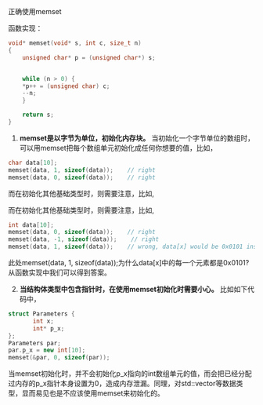 正确使用memset

函数实现：

```c
void* memset(void* s, int c, size_t n)
{
    unsigned char* p = (unsigned char*) s;


    while (n > 0) {
    *p++ = (unsigned char) c;
    --n;
    }

    return s;
}
```




1. **memset是以字节为单位，初始化内存块。**
  当初始化一个字节单位的数组时，可以用memset把每个数组单元初始化成任何你想要的值，比如，

  ```c
  char data[10];  
  memset(data, 1, sizeof(data));    // right  
  memset(data, 0, sizeof(data));    // right  
  ```

  而在初始化其他基础类型时，则需要注意，比如,

  而在初始化其他基础类型时，则需要注意，比如,

  ```c
  int data[10];  
  memset(data, 0, sizeof(data));    // right  
  memset(data, -1, sizeof(data));    // right  
  memset(data, 1, sizeof(data));    // wrong, data[x] would be 0x0101 instead of 1  
  ```


此处memset(data, 1, sizeof(data));为什么data[x]中的每一个元素都是0x0101?   从函数实现中我们可以得到答案。

2. **当结构体类型中包含指针时，在使用memset初始化时需要小心。**
  比如如下代码中，

  ```c++
  struct Parameters {  
         int x;  
         int* p_x;  
  };  
  Parameters par;  
  par.p_x = new int[10];  
  memset(&par, 0, sizeof(par));  
  ```


当memset初始化时，并不会初始化p_x指向的int数组单元的值，而会把已经分配过内存的p_x指针本身设置为0，造成内存泄漏。同理，对std::vector等数据类型，显而易见也是不应该使用memset来初始化的。